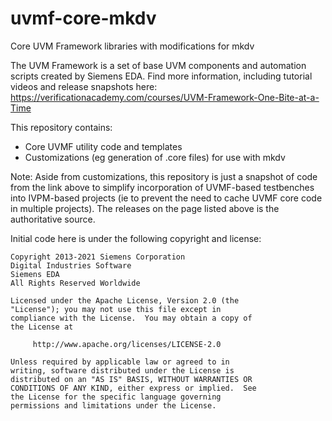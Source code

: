 # uvmf-core-mkdv
Core UVM Framework libraries with modifications for mkdv

The UVM Framework is a set of base UVM components and automation 
scripts created by Siemens EDA. Find more information, including
tutorial videos and release snapshots here:
https://verificationacademy.com/courses/UVM-Framework-One-Bite-at-a-Time

This repository contains:
- Core UVMF utility code and templates
- Customizations (eg generation of .core files) for use with mkdv

Note: Aside from customizations, this repository is just a 
snapshot of code from the link above to simplify incorporation 
of UVMF-based testbenches into IVPM-based projects 
(ie to prevent the need to cache UVMF core code in 
multiple projects). The releases on the page listed above 
is the authoritative source.

Initial code here is under the following copyright and license:

```
Copyright 2013-2021 Siemens Corporation
Digital Industries Software
Siemens EDA
All Rights Reserved Worldwide

Licensed under the Apache License, Version 2.0 (the
"License"); you may not use this file except in
compliance with the License.  You may obtain a copy of
the License at

     http://www.apache.org/licenses/LICENSE-2.0

Unless required by applicable law or agreed to in
writing, software distributed under the License is
distributed on an "AS IS" BASIS, WITHOUT WARRANTIES OR
CONDITIONS OF ANY KIND, either express or implied.  See
the License for the specific language governing
permissions and limitations under the License.
```


